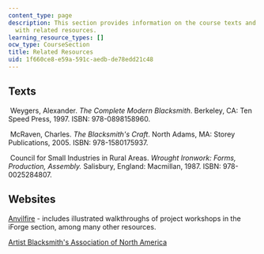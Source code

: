 ```yaml
---
content_type: page
description: This section provides information on the course texts and links to websites
  with related resources.
learning_resource_types: []
ocw_type: CourseSection
title: Related Resources
uid: 1f660ce8-e59a-591c-aedb-de78edd21c48
---
```


Texts
-----

 Weygers, Alexander. _The Complete Modern Blacksmith_. Berkeley, CA: Ten Speed Press, 1997. ISBN: 978-0898158960.

 McRaven, Charles. _The Blacksmith's Craft_. North Adams, MA: Storey Publications, 2005. ISBN: 978-1580175937.

 Council for Small Industries in Rural Areas. _Wrought Ironwork: Forms, Production, Assembly._ Salisbury, England: Macmillan, 1987. ISBN: 978-0025284807.

Websites
--------

[Anvilfire](http://anvilfire.com/) - includes illustrated walkthroughs of project workshops in the iForge section, among many other resources.

[Artist Blacksmith's Association of North America](http://www.abana.org/)